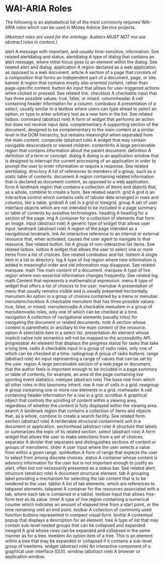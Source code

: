 WAI-ARIA Roles
================

The following is an alphabetical list of the most commonly required WAI-ARIA roles which can be used in Money Advice Service projects.

*(Abstract roles are used for the ontology. Authors MUST NOT not use abstract roles in content.)*

alert
A message with important, and usually time-sensitive, information. See related alertdialog and status.
alertdialog
A type of dialog that contains an alert message, where initial focus goes to an element within the dialog. See related alert and dialog.
application
A region declared as a web application, as opposed to a web document.
article
A section of a page that consists of a composition that forms an independent part of a document, page, or site.
banner
A region that contains mostly site-oriented content, rather than page-specific content.
button
An input that allows for user-triggered actions when clicked or pressed. See related link.
checkbox
A checkable input that has three possible values: true, false, or mixed.
columnheader
A cell containing header information for a column.
combobox
A presentation of a select; usually similar to a textbox where users can type ahead to select an option, or type to enter arbitrary text as a new item in the list. See related listbox.
command (abstract role)
A form of widget that performs an action but does not receive input data.
complementary
A supporting section of the document, designed to be complementary to the main content at a similar level in the DOM hierarchy, but remains meaningful when separated from the main content.
composite (abstract role)
A widget that may contain navigable descendants or owned children.
contentinfo
A large perceivable region that contains information about the parent document.
definition
A definition of a term or concept.
dialog
A dialog is an application window that is designed to interrupt the current processing of an application in order to prompt the user to enter information or require a response. See related alertdialog.
directory
A list of references to members of a group, such as a static table of contents.
document
A region containing related information that is declared as document content, as opposed to a web application.
form
A landmark region that contains a collection of items and objects that, as a whole, combine to create a form. See related search.
grid
A grid is an interactive control which contains cells of tabular data arranged in rows and columns, like a table.
gridcell
A cell in a grid or treegrid.
group
A set of user interface objects which are not intended to be included in a page summary or table of contents by assistive technologies.
heading
A heading for a section of the page.
img
A container for a collection of elements that form an image.
input (abstract role)
A generic type of widget that allows user input.
landmark (abstract role)
A region of the page intended as a navigational landmark.
link
An interactive reference to an internal or external resource that, when activated, causes the user agent to navigate to that resource. See related button.
list
A group of non-interactive list items. See related listbox.
listbox
A widget that allows the user to select one or more items from a list of choices. See related combobox and list.
listitem
A single item in a list or directory.
log
A type of live region where new information is added in meaningful order and old information may disappear. See related marquee.
main
The main content of a document.
marquee
A type of live region where non-essential information changes frequently. See related log.
math
Content that represents a mathematical expression.
menu
A type of widget that offers a list of choices to the user.
menubar
A presentation of menu that usually remains visible and is usually presented horizontally.
menuitem
An option in a group of choices contained by a menu or menubar.
menuitemcheckbox
A checkable menuitem that has three possible values: true, false, or mixed.
menuitemradio
A checkable menuitem in a group of menuitemradio roles, only one of which can be checked at a time.
navigation
A collection of navigational elements (usually links) for navigating the document or related documents.
note
A section whose content is parenthetic or ancillary to the main content of the resource.
option
A selectable item in a select list.
presentation
An element whose implicit native role semantics will not be mapped to the accessibility API.
progressbar
An element that displays the progress status for tasks that take a long time.
radio
A checkable input in a group of radio roles, only one of which can be checked at a time.
radiogroup
A group of radio buttons.
range (abstract role)
An input representing a range of values that can be set by the user.
region
A large perceivable section of a web page or document, that the author feels is important enough to be included in a page summary or table of contents, for example, an area of the page containing live sporting event statistics.
roletype (abstract role)
The base role from which all other roles in this taxonomy inherit.
row
A row of cells in a grid.
rowgroup
A group containing one or more row elements in a grid.
rowheader
A cell containing header information for a row in a grid.
scrollbar
A graphical object that controls the scrolling of content within a viewing area, regardless of whether the content is fully displayed within the viewing area.
search
A landmark region that contains a collection of items and objects that, as a whole, combine to create a search facility. See related form.
section (abstract role)
A renderable structural containment unit in a document or application.
sectionhead (abstract role)
A structure that labels or summarizes the topic of its related section.
select (abstract role)
A form widget that allows the user to make selections from a set of choices.
separator
A divider that separates and distinguishes sections of content or groups of menuitems.
slider
A user input where the user selects a value from within a given range.
spinbutton
A form of range that expects the user to select from among discrete choices.
status
A container whose content is advisory information for the user but is not important enough to justify an alert, often but not necessarily presented as a status bar. See related alert.
structure (abstract role)
A document structural element.
tab
A grouping label providing a mechanism for selecting the tab content that is to be rendered to the user.
tablist
A list of tab elements, which are references to tabpanel elements.
tabpanel
A container for the resources associated with a tab, where each tab is contained in a tablist.
textbox
Input that allows free-form text as its value.
timer
A type of live region containing a numerical counter which indicates an amount of elapsed time from a start point, or the time remaining until an end point.
toolbar
A collection of commonly used function buttons represented in compact visual form.
tooltip
A contextual popup that displays a description for an element.
tree
A type of list that may contain sub-level nested groups that can be collapsed and expanded.
treegrid
A grid whose rows can be expanded and collapsed in the same manner as for a tree.
treeitem
An option item of a tree. This is an element within a tree that may be expanded or collapsed if it contains a sub-level group of treeitems.
widget (abstract role)
An interactive component of a graphical user interface (GUI).
window (abstract role)
A browser or application window.
